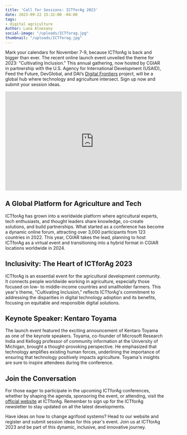```yaml
---
title: 'Call for Sessions: ICTforAg 2023'
date: 2023-09-22 15:32:00 -04:00
tags:
- digital agriculture
Author: Lana Alnesany
social-image: "/uploads/ICTforag.jpg"
thumbnail: "/uploads/ICTforag.jpg"
---
```


Mark your calendars for November 7-9, because ICTforAg is back and bigger than ever. The recent online launch event unveiled the theme for 2023: "Cultivating Inclusion." This annual gathering, now hosted by CGIAR in partnership with the U.S. Agency for International Development (USAID), Feed the Future, DevGlobal, and DAI’s [Digital Frontiers](https://www.dai.com/our-work/projects/worldwide-digital-frontiers-df) project, will be a global hub where technology and agriculture intersect. Sign up now and submit your session ideas.

<iframe width="560" height="315" src="https://www.youtube.com/embed/fuStaJFNNUg?si=zMK_97BxzLW_nUJ1" title="YouTube video player" frameborder="0" allow="accelerometer; autoplay; clipboard-write; encrypted-media; gyroscope; picture-in-picture; web-share" allowfullscreen></iframe>

## A Global Platform for Agriculture and Tech

ICTforAg has grown into a worldwide platform where agricultural experts, tech enthusiasts, and thought leaders share knowledge, co-create solutions, and build partnerships. What started as a conference has become a dynamic online forum, attracting over 3,000 participants from 123 countries in 2022. This year, CGIAR takes the lead, planning to host ICTforAg as a virtual event and transitioning into a hybrid format in CGIAR locations worldwide in 2024.

## Inclusivity: The Heart of ICTforAg 2023

ICTforAg is an essential event for the agricultural development community. It connects people worldwide working in agriculture, especially those focused on low- to middle-income countries and smallholder farmers. This year's theme, "Cultivating Inclusion," reflects ICTforAg's commitment to addressing the disparities in digital technology adoption and its benefits, focusing on equitable and responsible digital solutions.

## Keynote Speaker: Kentaro Toyama

The launch event featured the exciting announcement of Kentaro Toyama as one of the keynote speakers. Toyama, co-founder of Microsoft Research India and Kellogg professor of community information at the University of Michigan, brought a thought-provoking perspective. He emphasized that technology amplifies existing human forces, underlining the importance of ensuring that technology positively impacts agriculture. Toyama's insights are sure to inspire attendees during the conference.

## Join the Conversation

For those eager to participate in the upcoming ICTforAg conferences, whether by shaping the agenda, sponsoring the event, or attending, visit the [official website](https://www.ictforag.com/) at ICTforAg. Remember to sign up for the ICTforAg newsletter to stay updated on all the latest developments.

Have ideas on how to change agrifood systems? Head to our website and register and submit session ideas for this year's event. Join us at ICTforAg 2023 and be part of this dynamic, inclusive, and innovative journey.